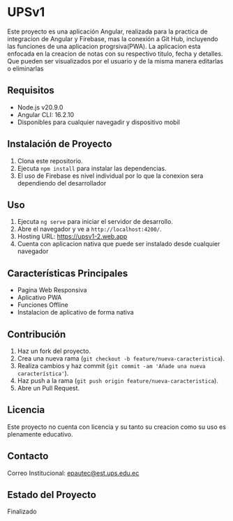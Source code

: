 # UPSv1
Este proyecto es una aplicación Angular, realizada para la practica de integracion de Angular y Firebase, mas la conexión a Git Hub, incluyendo las funciones de una aplicacion progrsiva(PWA).
La aplicacion esta enfocada en la creacion de notas con su respectivo titulo, fecha y detalles. Que pueden ser visualizados por el usuario y de la misma manera editarlas o eliminarlas 

## Requisitos
- Node.js v20.9.0
- Angular CLI: 16.2.10
- Disponibles para cualquier navegadir y dispositivo mobil
 
## Instalación de Proyecto
1. Clona este repositorio.
2. Ejecuta `npm install` para instalar las dependencias.
3. El uso de Firebase es nivel individual por lo que la conexion sera dependiendo del desarrollador

## Uso
1. Ejecuta `ng serve` para iniciar el servidor de desarrollo.
2. Abre el navegador y ve a `http://localhost:4200/`.
3. Hosting URL: https://upsv1-2.web.app
4. Cuenta con aplicacion nativa que puede ser instalado desde cualquier navegador
   
## Características Principales
- Pagina Web Responsiva
- Aplicativo PWA
- Funciones Offline
- Instalacion de aplicativo de forma nativa

## Contribución
1. Haz un fork del proyecto.
2. Crea una nueva rama (`git checkout -b feature/nueva-caracteristica`).
3. Realiza cambios y haz commit (`git commit -am 'Añade una nueva característica'`).
4. Haz push a la rama (`git push origin feature/nueva-caracteristica`).
5. Abre un Pull Request.

## Licencia
Este proyecto no cuenta con licencia y su tanto su creacion como su uso es plenamente educativo.

## Contacto
Correo Institucional: epautec@est.ups.edu.ec

## Estado del Proyecto
Finalizado
